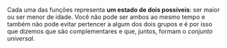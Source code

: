 Cada uma das funções representa **um estado de dois possíveis**: ser maior ou ser menor de idade. Você não pode ser ambos ao mesmo tempo e também não pode evitar pertencer a algum dos dois grupos e é por isso que dizemos que são complementares e que, juntos, formam o _conjunto universal_.
